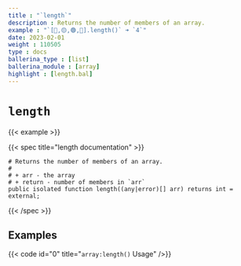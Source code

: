 ```yaml
---
title : "`length`"
description : Returns the number of members of an array.
example : "`[🔵,🟡,🟢,🔴].length()` ➜ `4`"
date: 2023-02-01
weight : 110505
type : docs
ballerina_type : [list]
ballerina_module : [array]
highlight : [length.bal]
---
```


# `length`

{{< example >}}

{{< spec title="length documentation" >}}

```ballerina
# Returns the number of members of an array.
#
# + arr - the array
# + return - number of members in `arr`
public isolated function length((any|error)[] arr) returns int = external;
```

{{< /spec >}}

## Examples

{{< code id="0" title="`array:length()` Usage" />}}
